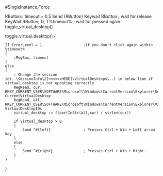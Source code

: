 #SingleInstance,Force

RButton::
timeout = 0.5
Send {RButton}
Keywait RButton 					; wait for release
KeyWait RButton, D, T%timeout% 		; wait for pressed again
toggle_virtual_desktop()

toggle_virtual_desktop()
{

	If ErrorLevel = 1 					;If you don't click again within %timeout%
	{
		;MsgBox, timeout	
	}
	else
	{
		; Change the session id(..\SessionInfo\2[<<<<<<HERE]\VirtualDesktops\..) in below line if virtual desktop is not updating correctly
		RegRead, cur, HKEY_CURRENT_USER\SOFTWARE\Microsoft\Windows\CurrentVersion\Explorer\SessionInfo\2\VirtualDesktops, CurrentVirtualDesktop
		RegRead, all, HKEY_CURRENT_USER\SOFTWARE\Microsoft\Windows\CurrentVersion\Explorer\VirtualDesktops, VirtualDesktopIDs
		virtual_desktop := floor(InStr(all,cur) / strlen(cur))

		If virtual_desktop > 0
		{		
			Send ^#{left}				; Presses Ctrl + Win + Left arrow key.
		}
		else
		{		
			Send ^#{right}				; Presses Ctrl + Win + Right.			
		}
	}
}
